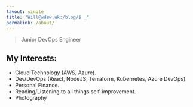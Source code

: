 ```yaml
---
layout: single
title: "Will@wdew.uk:/blog/$ _"
permalink: /about/
---
```

> Junior DevOps Engineer


## My Interests: 

- Cloud Technology (AWS, Azure). 
- Dev/DevOps (React, NodeJS, Terraform, Kubernetes, Azure DevOps). 
- Personal Finance. 
- Reading/Listening to all things self-improvement. 
- Photography

